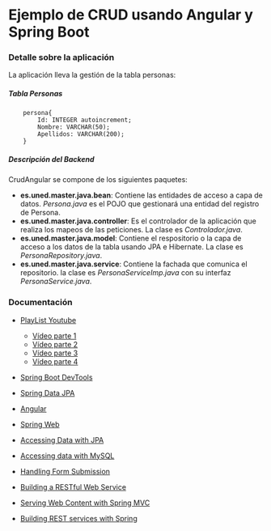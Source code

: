 # Ejemplo de CRUD usando Angular y Spring Boot

### Detalle sobre la aplicación
La aplicación lleva la gestión de la tabla personas:

##### Tabla Personas

```
	persona{
		Id: INTEGER autoincrement;
		Nombre: VARCHAR(50);
		Apellidos: VARCHAR(200);
	}
```
##### Descripción del Backend

CrudAngular se compone de los siguientes paquetes:

* **es.uned.master.java.bean**: Contiene las entidades de acceso a capa de datos. *Persona.java* es el POJO que gestionará una entidad del registro de Persona.
* **es.uned.master.java.controller**: Es el controlador de la aplicación que realiza los mapeos de las peticiones. La clase es *Controlador.java*.
* **es.uned.master.java.model**: Contiene el respositorio o la capa de acceso a los datos de la tabla usando JPA e Hibernate. La clase es *PersonaRepository.java*.
* **es.uned.master.java.service**: Contiene la fachada que comunica el repositorio. la clase es *PersonaServiceImp.java* con su interfaz *PersonaService.java*.

 

### Documentación
* [PlayList Youtube](https://www.youtube.com/watch?v=O13X14TGtm8&list=PLG1l7S-453CbcDUEhfOnwAe6p1gLxcgXK)
  * [Vídeo parte 1](https://www.youtube.com/watch?v=O13X14TGtm8&list=PLG1l7S-453CbcDUEhfOnwAe6p1gLxcgXK&index=1)
  * [Vídeo parte 2](https://www.youtube.com/watch?v=xnTwU-ZgAqQ&list=PLG1l7S-453CbcDUEhfOnwAe6p1gLxcgXK&index=2)
  * [Vídeo parte 3](https://www.youtube.com/watch?v=-nzB6HIiGqQ&list=PLG1l7S-453CbcDUEhfOnwAe6p1gLxcgXK&index=3)
  * [Vídeo parte 4](https://www.youtube.com/watch?v=BU_krBYIAGQ&list=PLG1l7S-453CbcDUEhfOnwAe6p1gLxcgXK&index=4)

* [Spring Boot DevTools](https://docs.spring.io/spring-boot/docs/{bootVersion}/reference/htmlsingle/#using-boot-devtools)
* [Spring Data JPA](https://docs.spring.io/spring-boot/docs/{bootVersion}/reference/htmlsingle/#boot-features-jpa-and-spring-data)
* [Angular](https://angular.io/docs)
* [Spring Web](https://docs.spring.io/spring-boot/docs/{bootVersion}/reference/htmlsingle/#boot-features-developing-web-applications)
* [Accessing Data with JPA](https://spring.io/guides/gs/accessing-data-jpa/)
* [Accessing data with MySQL](https://spring.io/guides/gs/accessing-data-mysql/)
* [Handling Form Submission](https://spring.io/guides/gs/handling-form-submission/)
* [Building a RESTful Web Service](https://spring.io/guides/gs/rest-service/)
* [Serving Web Content with Spring MVC](https://spring.io/guides/gs/serving-web-content/)
* [Building REST services with Spring](https://spring.io/guides/tutorials/bookmarks/)


